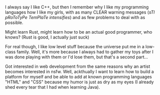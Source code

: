 I always say I like C++, but then I remember why I like my programming languages how I like my girls, 
with as many CLEAR warning messages (*sTl pRoToTyPe TemPlaTe intensifies*) 
and as few problems to deal with as possible.

Might learn Rust, might learn how to be an actual good programmer, who knows?
(Rust is good, I actually just suck)

For real though, I like low level stuff because the universe put me in a low-class family.
Well, it's more because I always had to gather my toys after I was done playing with them or I'd lose them, 
but that's a second part...

Got interested in web development from the same reasons why an artist becomes interested in nsfw.
Well, ackthually I want to learn how to build a platform for myself
and be able to add at known programming languages "HTML" and "CSS" because my humor is just as dry
as my eyes (I already shed every tear that I had when learning Java).
